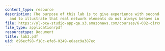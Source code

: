 ```yaml
---
content_type: resource
description: The purpose of this lab is to give experience with second-order networks,
  and to illustrate that real network elements do not always behave in an ideal manner.
file: https://ol-ocw-studio-app-qa.s3.amazonaws.com/courses/6-002-circuits-and-electronics-spring-2007/d96ecf98f18cefe60249e8aec9a387ec_lab3.pdf
file_type: application/pdf
resourcetype: Document
title: lab3.pdf
uid: d96ecf98-f18c-efe6-0249-e8aec9a387ec
---
```


